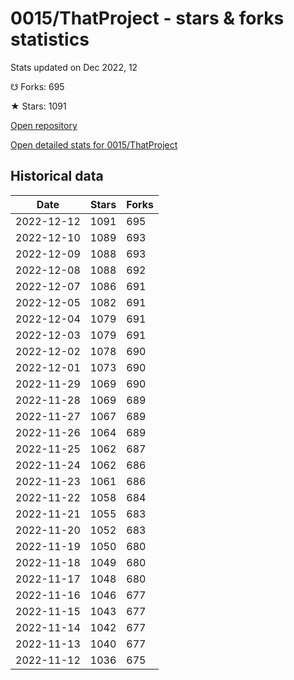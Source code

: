 # 0015/ThatProject - stars & forks statistics

Stats updated on Dec 2022, 12

☋ Forks: 695

★ Stars: 1091

[Open repository](https://github.com/0015/ThatProject)

[Open detailed stats for 0015/ThatProject](https://reviewgithub.com/rep/0015/ThatProject)

## Historical data
| Date | Stars | Forks |
|------|-------|-------|
| 2022-12-12 | 1091 | 695 | 
| 2022-12-10 | 1089 | 693 | 
| 2022-12-09 | 1088 | 693 | 
| 2022-12-08 | 1088 | 692 | 
| 2022-12-07 | 1086 | 691 | 
| 2022-12-05 | 1082 | 691 | 
| 2022-12-04 | 1079 | 691 | 
| 2022-12-03 | 1079 | 691 | 
| 2022-12-02 | 1078 | 690 | 
| 2022-12-01 | 1073 | 690 | 
| 2022-11-29 | 1069 | 690 | 
| 2022-11-28 | 1069 | 689 | 
| 2022-11-27 | 1067 | 689 | 
| 2022-11-26 | 1064 | 689 | 
| 2022-11-25 | 1062 | 687 | 
| 2022-11-24 | 1062 | 686 | 
| 2022-11-23 | 1061 | 686 | 
| 2022-11-22 | 1058 | 684 | 
| 2022-11-21 | 1055 | 683 | 
| 2022-11-20 | 1052 | 683 | 
| 2022-11-19 | 1050 | 680 | 
| 2022-11-18 | 1049 | 680 | 
| 2022-11-17 | 1048 | 680 | 
| 2022-11-16 | 1046 | 677 | 
| 2022-11-15 | 1043 | 677 | 
| 2022-11-14 | 1042 | 677 | 
| 2022-11-13 | 1040 | 677 | 
| 2022-11-12 | 1036 | 675 | 

